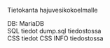 Tietokanta hajuvesikokoelmalle

DB: MariaDB  
SQL tiedot dump.sql tiedostossa  
CSS tiedot CSS INFO tiedostossa  
